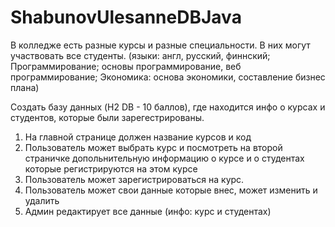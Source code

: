 # ShabunovUlesanneDBJava

В колледже есть разные курсы и разные специальности. В них могут участвовать все студенты. (языки: англ, русский, финнский; Программирование; основы программирование, веб программирование; Экономика: основа экономики, составление бизнес плана)

Создать базу данных (H2 DB - 10 баллов), где находится инфо о курсах и студентов, которые были зарегестрированы.

1. На главной странице должен название курсов и код
2. Пользователь может выбрать курс и посмотреть на второй страничке допольнительную информацию о курсе и о студентах которые регистрируются на этом курсе
3. Пользователь может зарегистрироваться на курс.
4. Пользователь может свои данные которые внес, может изменить и удалить
5. Админ редактирует все данные (инфо: курс и студентах)